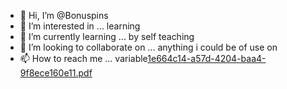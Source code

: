 - 👋 Hi, I’m @Bonuspins
- 👀 I’m interested in ... learning 
- 🌱 I’m currently learning ... by self teaching
- 💞️ I’m looking to collaborate on ... anything i could be of use on
- 📫 How to reach me ... variable[1e664c14-a57d-4204-baa4-9f8ece160e11.pdf](https://github.com/Bonuspins/Bonuspins/files/13561461/1e664c14-a57d-4204-baa4-9f8ece160e11.pdf)

<!---
Bonuspins/Bonuspins is a ✨ special ✨ repository because its `README.md` (this file) appears on your GitHub profile.
You can click the Preview link to take a look at your changes.
--->
